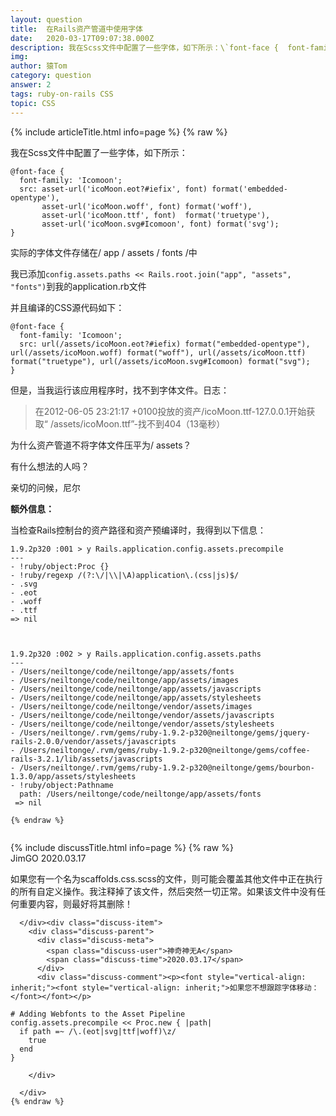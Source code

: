 ```yaml
---
layout: question
title:  在Rails资产管道中使用字体
date:   2020-03-17T09:07:38.000Z
description: 我在Scss文件中配置了一些字体，如下所示：\`font-face {  font-family  'Icomoon';  src  asset-u...
img: 
author: 猿Tom
category: question
answer: 2
tags: ruby-on-rails CSS
topic: CSS
---
```

<div class="article-root">
  <div class="article">
    {% include articleTitle.html info=page %}
    {% raw %}
    <div class="article-content"><p><font style="vertical-align: inherit;"><font style="vertical-align: inherit;">我在Scss文件中配置了一些字体，如下所示：</font></font></p>

<pre><code>@font-face {<font></font>
  font-family: 'Icomoon';<font></font>
  src: asset-url('icoMoon.eot?#iefix', font) format('embedded-opentype'),<font></font>
       asset-url('icoMoon.woff', font) format('woff'),<font></font>
       asset-url('icoMoon.ttf', font)  format('truetype'),<font></font>
       asset-url('icoMoon.svg#Icomoon', font) format('svg');<font></font>
}<font></font>
</code></pre>

<p><font style="vertical-align: inherit;"><font style="vertical-align: inherit;">实际的字体文件存储在/ app / assets / fonts /中</font></font></p>

<p><font style="vertical-align: inherit;"><font style="vertical-align: inherit;">我已添加</font></font><code>config.assets.paths &lt;&lt; Rails.root.join("app", "assets", "fonts")</code><font style="vertical-align: inherit;"><font style="vertical-align: inherit;">到我的application.rb文件</font></font></p>

<p><font style="vertical-align: inherit;"><font style="vertical-align: inherit;">并且编译的CSS源代码如下：</font></font></p>

<pre><code>@font-face {<font></font>
  font-family: 'Icomoon';<font></font>
  src: url(/assets/icoMoon.eot?#iefix) format("embedded-opentype"), url(/assets/icoMoon.woff) format("woff"), url(/assets/icoMoon.ttf) format("truetype"), url(/assets/icoMoon.svg#Icomoon) format("svg");<font></font>
}<font></font>
</code></pre>

<p><font style="vertical-align: inherit;"><font style="vertical-align: inherit;">但是，当我运行该应用程序时，找不到字体文件。</font><font style="vertical-align: inherit;">日志：</font></font></p>

<blockquote>
  <p><font style="vertical-align: inherit;"><font style="vertical-align: inherit;">在2012-06-05 23:21:17 +0100投放的资产/icoMoon.ttf-127.0.0.1开始获取“ /assets/icoMoon.ttf”-找不到404（13毫秒）</font></font></p>
</blockquote>

<p><font style="vertical-align: inherit;"><font style="vertical-align: inherit;">为什么资产管道不将字体文件压平为/ assets？</font></font></p>

<p><font style="vertical-align: inherit;"><font style="vertical-align: inherit;">有什么想法的人吗？</font></font></p>

<p><font style="vertical-align: inherit;"><font style="vertical-align: inherit;">亲切的问候，尼尔</font></font></p>

<p><strong><font style="vertical-align: inherit;"><font style="vertical-align: inherit;">额外信息：</font></font></strong></p>

<p><font style="vertical-align: inherit;"><font style="vertical-align: inherit;">当检查Rails控制台的资产路径和资产预编译时，我得到以下信息：</font></font></p>

<pre><code>1.9.2p320 :001 &gt; y Rails.application.config.assets.precompile<font></font>
---<font></font>
- !ruby/object:Proc {}<font></font>
- !ruby/regexp /(?:\/|\\|\A)application\.(css|js)$/<font></font>
- .svg<font></font>
- .eot<font></font>
- .woff<font></font>
- .ttf<font></font>
=&gt; nil<font></font>
<font></font>
<font></font>
<font></font>
1.9.2p320 :002 &gt; y Rails.application.config.assets.paths<font></font>
---<font></font>
- /Users/neiltonge/code/neiltonge/app/assets/fonts<font></font>
- /Users/neiltonge/code/neiltonge/app/assets/images<font></font>
- /Users/neiltonge/code/neiltonge/app/assets/javascripts<font></font>
- /Users/neiltonge/code/neiltonge/app/assets/stylesheets<font></font>
- /Users/neiltonge/code/neiltonge/vendor/assets/images<font></font>
- /Users/neiltonge/code/neiltonge/vendor/assets/javascripts<font></font>
- /Users/neiltonge/code/neiltonge/vendor/assets/stylesheets<font></font>
- /Users/neiltonge/.rvm/gems/ruby-1.9.2-p320@neiltonge/gems/jquery-rails-2.0.0/vendor/assets/javascripts<font></font>
- /Users/neiltonge/.rvm/gems/ruby-1.9.2-p320@neiltonge/gems/coffee-rails-3.2.1/lib/assets/javascripts<font></font>
- /Users/neiltonge/.rvm/gems/ruby-1.9.2-p320@neiltonge/gems/bourbon-1.3.0/app/assets/stylesheets<font></font>
- !ruby/object:Pathname<font></font>
  path: /Users/neiltonge/code/neiltonge/app/assets/fonts<font></font>
 =&gt; nil<font></font>
</code></pre></div>
    {% endraw %}
  </div>
  <p style="height: 0;width:0;overflow: hidden;"> 第1923篇《在Rails资产管道中使用字体》来自Winter(https://github.com/aiyld/aiyld.github.io)的站点</p>
  <div class="discuss-wrapper">
    {% include discussTitle.html info=page %}
    {% raw %}
    <div class="discuss-item">
        <div class="discuss-parent">
          <div class="discuss-meta">
            <span class="discuss-user">JimGO</span>
            <span class="discuss-time">2020.03.17</span>
          </div>
          <div class="discuss-comment"><p><font style="vertical-align: inherit;"><font style="vertical-align: inherit;">如果您有一个名为scaffolds.css.scss的文件，则可能会覆盖其他文件中正在执行的所有自定义操作。</font><font style="vertical-align: inherit;">我注释掉了该文件，然后突然一切正常。</font><font style="vertical-align: inherit;">如果该文件中没有任何重要内容，则最好将其删除！</font></font></p></div>
        </div>
        
      </div><div class="discuss-item">
        <div class="discuss-parent">
          <div class="discuss-meta">
            <span class="discuss-user">神奇神无A</span>
            <span class="discuss-time">2020.03.17</span>
          </div>
          <div class="discuss-comment"><p><font style="vertical-align: inherit;"><font style="vertical-align: inherit;">如果您不想跟踪字体移动：</font></font></p>

<pre><code># Adding Webfonts to the Asset Pipeline<font></font>
config.assets.precompile &lt;&lt; Proc.new { |path|<font></font>
  if path =~ /\.(eot|svg|ttf|woff)\z/<font></font>
    true<font></font>
  end<font></font>
}<font></font>
</code></pre></div>
        </div>
        
      </div>
    {% endraw %}
  </div>
<div>
